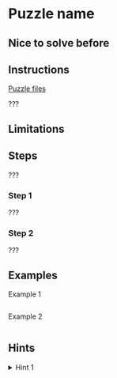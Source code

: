 # Puzzle name

## Nice to solve before

## Instructions

[Puzzle files](.)

???

## Limitations

## Steps

???

### Step 1

???

### Step 2

???

## Examples

Example 1

```

```

Example 2

```

```

## Hints

<details>
<summary>Hint 1</summary>
???
</details>
